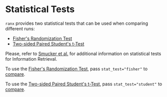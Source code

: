 # Statistical Tests

`ranx` provides two statistical tests that can be used when comparing different runs:  

- [Fisher's Randomization Test](https://www.itl.nist.gov/div898/software/dataplot/refman1/auxillar/fishrand.htm)
- [Two-sided Paired Student's t-Test](https://www.itl.nist.gov/div898/software/dataplot/refman1/auxillar/t_test.htm)

Please, refer to [Smucker et al.](https://dl.acm.org/doi/10.1145/1321440.1321528) for additional information on statistical tests for Information Retrieval.

To use the [Fisher's Randomization Test](https://www.itl.nist.gov/div898/software/dataplot/refman1/auxillar/fishrand.htm), pass `stat_test="fisher"` to [compare](https://amenra.github.io/ranx/compare).

To use the [Two-sided Paired Student's t-Test](https://www.itl.nist.gov/div898/software/dataplot/refman1/auxillar/t_test.htm), pass `stat_test="student"` to [compare](https://amenra.github.io/ranx/compare).